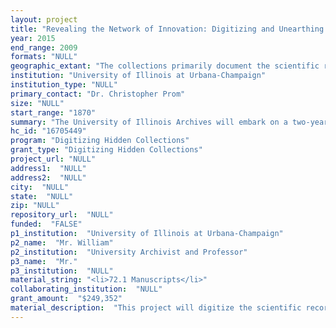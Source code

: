 ```yaml
--- 
layout: project 
title: "Revealing the Network of Innovation: Digitizing and Unearthing the History of Science and Technology Research at the University of Illinois"
year: 2015
end_range: 2009
formats: "NULL"
geographic_extant: "The collections primarily document the scientific research ecosystem at the University of Illinois, one of the nation's premier science and technical universities. However, the collections include correspondence and research exchanged with colleagues in France, Germany, Russia, and Poland, and thus shed light on broad international communication networks."
institution: "University of Illinois at Urbana-Champaign"
institution_type: "NULL"
primary_contact: "Dr. Christopher Prom"
size: "NULL"
start_range: "1870"
summary: "The University of Illinois Archives will embark on a two-year project to digitize and enhance access to archival material that captures the rich history of scientific and technological innovation at the University of Illinois at Urbana-Champaign. Work will focus on 1) digitizing correspondence that exposes scientific networks of communication and idea exchange, as well as historical research data, and 2) creating rich metadata and sharing it with University and national discovery platforms, such as Digital Public Library of America (DPLA) and ArchiveGrid, promoting collection, folder, and item-level access to the digitized materials. As an early promoter of \"industrial education,\"  the University of Illinois has a long tradition of innovation in science and technology. Unearthing scientific networks of communication and materials that chronicle research projects and ideas will not only improve their discoverability, but also contribute to the production of new knowledge about the process of scientific research and innovation."
hc_id: "16705449"
program: "Digitizing Hidden Collections"
grant_type: "Digitizing Hidden Collections"
project_url: "NULL"
address1:  "NULL"
address2:  "NULL"
city:  "NULL"
state:  "NULL"
zip: "NULL"
repository_url:  "NULL"
funded:  "FALSE"
p1_institution:  "University of Illinois at Urbana-Champaign"
p2_name:  "Mr. William"
p2_institution:  "University Archivist and Professor"
p3_name:  "Mr."
p3_institution:  "NULL"
material_string: "<li>72.1 Manuscripts</li>"
collaborating_institution:  "NULL"
grant_amount:  "$249,352"
material_description:  "This project will digitize the scientific records and personal archives of scientists and engineers, enabling users to explore the development of technologies and innovations and the unique ecosystems within which they emerged. These materials reveal meaningful communication networks between colleagues at the University of Illinois as well as among international communities of scientists. Likewise, they shed light on the contextual or historical circumstances--intellectual, social, material--that influence research methods and outcomes, knowledge production, and technological development. \n\n\n\nMaterials to be digitized include the research data and correspondence of Joseph T. Tykociner, a Polish emigrÃ© electrical engineer who is credited with the first successful public demonstration of sound on film; Jakob Kunz and his research to further develop applications of the photoelectric cell; Donald Kerst and his particle accelerator research (especially the invention of the Betatron); Carl Woese and his discovery of Archaea, or the \"Third Domain of Life\" ; John Bardeen and his research on theoretical and solid state physics; Heinz von Foerster and his interdisciplinary research on Cybernetics; and William A. Noyes and his research on the nature of atomic weights. \n\n\n\nThe research archives of these particular individuals document a unique scientific ecosystem in which seemingly disparate ideas and research in electrical engineering, physics, chemistry, and microbiology inform and influence each other. The project will thus serve as an initial testbed for elucidating the networks of communication that characterize particular scientific ecosystems, highlighting electrical engineering, physics, chemistry, and microbiology domains of knowledge production and exchange; the University of Illinois Archives will eventually digitize additional science and technology collections that further unearth the characteristics of these networks. We believe digitizing these collections will facilitate the discovery of yet to-be-unearthed connections between people, ideas, and documentation."
---
```

